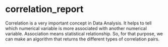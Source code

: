 # correlation_report
Correlation is a very important concept in Data Analysis. It helps to tell which numerical variable is more associated with another numerical variable. Association means statistical relationship. So, for that purpose, we can make an algorithm that returns the different types of correlation pairs.
